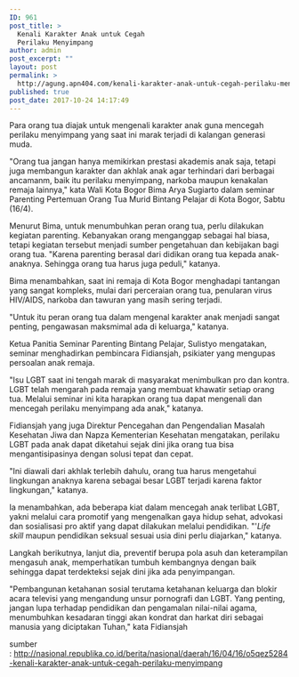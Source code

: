 ```yaml
---
ID: 961
post_title: >
  Kenali Karakter Anak untuk Cegah
  Perilaku Menyimpang
author: admin
post_excerpt: ""
layout: post
permalink: >
  http://agung.apn404.com/kenali-karakter-anak-untuk-cegah-perilaku-menyimpang/
published: true
post_date: 2017-10-24 14:17:49
---
```

Para orang tua diajak untuk mengenali karakter anak guna mencegah perilaku menyimpang yang saat ini marak terjadi di kalangan generasi muda.

"Orang tua jangan hanya memikirkan prestasi akademis anak saja, tetapi juga membangun karakter dan akhlak anak agar terhindari dari berbagai ancamanm, baik itu perilaku menyimpang, narkoba maupun kenakalan remaja lainnya," kata Wali Kota Bogor Bima Arya Sugiarto dalam seminar Parenting Pertemuan Orang Tua Murid Bintang Pelajar di Kota Bogor, Sabtu (16/4).

Menurut Bima, untuk menumbuhkan peran orang tua, perlu dilakukan kegiatan parenting. Kebanyakan orang menganggap sebagai hal biasa, tetapi kegiatan tersebut menjadi sumber pengetahuan dan kebijakan bagi orang tua. "Karena parenting berasal dari didikan orang tua kepada anak-anaknya. Sehingga orang tua harus juga peduli," katanya.

Bima menambahkan, saat ini remaja di Kota Bogor menghadapi tantangan yang sangat kompleks, mulai dari perceraian orang tua, penularan virus HIV/AIDS, narkoba dan tawuran yang masih sering terjadi.

"Untuk itu peran orang tua dalam mengenal karakter anak menjadi sangat penting, pengawasan maksmimal ada di keluarga," katanya.

Ketua Panitia Seminar Parenting Bintang Pelajar, Sulistyo mengatakan, seminar menghadirkan pembincara Fidiansjah, psikiater yang mengupas persoalan anak remaja.

"Isu LGBT saat ini tengah marak di masyarakat menimbulkan pro dan kontra. LGBT telah mengarah pada remaja yang membuat khawatir setiap orang tua. Melalui seminar ini kita harapkan orang tua dapat mengenali dan mencegah perilaku menyimpang ada anak," katanya.

Fidiansjah yang juga Direktur Pencegahan dan Pengendalian Masalah Kesehatan Jiwa dan Napza Kementerian Kesehatan mengatakan, perilaku LGBT pada anak dapat diketahui sejak dini jika orang tua bisa mengantisipasinya dengan solusi tepat dan cepat.

"Ini diawali dari akhlak terlebih dahulu, orang tua harus mengetahui lingkungan anaknya karena sebagai besar LGBT terjadi karena faktor lingkungan," katanya.

Ia menambahkan, ada beberapa kiat dalam mencegah anak terlibat LGBT, yakni melalui cara promotif yang mengenalkan gaya hidup sehat, advokasi dan sosialisasi pro aktif yang dapat dilakukan melalui pendidikan. "'<em>Life skill</em> maupun pendidikan seksual sesuai usia dini perlu diajarkan," katanya.

Langkah berikutnya, lanjut dia, preventif berupa pola asuh dan keterampilan mengasuh anak, memperhatikan tumbuh kembangnya dengan baik sehingga dapat terdekteksi sejak dini jika ada penyimpangan.

"Pembangunan ketahanan sosial terutama ketahanan keluarga dan blokir acara televisi yang mengandung unsur pornografi dan LGBT. Yang penting, jangan lupa terhadap pendidikan dan pengamalan nilai-nilai agama, menumbuhkan kesadaran tinggi akan kondrat dan harkat diri sebagai manusia yang diciptakan Tuhan," kata Fidiansjah

sumber : <a href="http://nasional.republika.co.id/berita/nasional/daerah/16/04/16/o5qez5284-kenali-karakter-anak-untuk-cegah-perilaku-menyimpang">http://nasional.republika.co.id/berita/nasional/daerah/16/04/16/o5qez5284-kenali-karakter-anak-untuk-cegah-perilaku-menyimpang</a>
